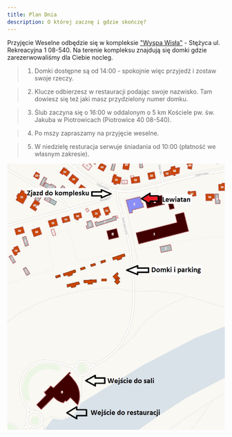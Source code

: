 ```yaml
---
title: Plan Dnia
description: O której zacznę i gdzie skończę?
---
```


Przyjęcie Weselne odbędzie się w kompleksie ["Wyspa Wisła"](https://wyspawisla.pl/) - Stężyca ul. Rekreacyjna 1 08-540.
Na terenie kompleksu znajdują się domki gdzie zarezerwowaliśmy dla Ciebie nocleg.

> 1. Domki dostępne są od 14:00 - spokojnie więc przyjedź i zostaw swoje rzeczy.

> 2. Klucze odbierzesz w restauracji podając swoje nazwisko. Tam dowiesz się też jaki masz przydzielony numer domku.

> 3. Ślub zaczyna się o 16:00 w oddalonym o 5 km Kościele pw. św. Jakuba w Piotrowicach (Piotrowice 40 08-540).

> 4. Po mszy zapraszamy na przyjęcie weselne.

> 5. W niedzielę resturacja serwuje śniadania od 10:00 (płatność we własnym zakresie).

![Mapa](./PLAN.jpg)

